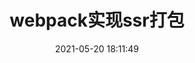---
title: webpack实现ssr打包
date: 2021-05-20 18:11:49
permalink: /工程化/webpack/webpack-ssr
categories:
  - 工程化
  - webpack
tags:
  - 工程化
  - webpack
---